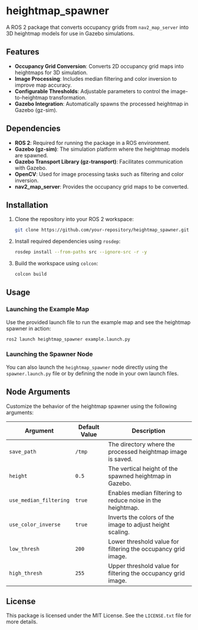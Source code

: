 # heightmap_spawner

A ROS 2 package that converts occupancy grids from `nav2_map_server` into 3D heightmap models for use in Gazebo simulations.

## Features
- **Occupancy Grid Conversion**: Converts 2D occupancy grid maps into heightmaps for 3D simulation.
- **Image Processing**: Includes median filtering and color inversion to improve map accuracy.
- **Configurable Thresholds**: Adjustable parameters to control the image-to-heightmap transformation.
- **Gazebo Integration**: Automatically spawns the processed heightmap in Gazebo (gz-sim).

## Dependencies
- **ROS 2**: Required for running the package in a ROS environment.
- **Gazebo (gz-sim)**: The simulation platform where the heightmap models are spawned.
- **Gazebo Transport Library (gz-transport)**: Facilitates communication with Gazebo.
- **OpenCV**: Used for image processing tasks such as filtering and color inversion.
- **nav2_map_server**: Provides the occupancy grid maps to be converted.

## Installation
1. Clone the repository into your ROS 2 workspace:
   ```bash
   git clone https://github.com/your-repository/heightmap_spawner.git
   ```
2. Install required dependencies using `rosdep`:
   ```bash
   rosdep install --from-paths src --ignore-src -r -y
   ```
3. Build the workspace using `colcon`:
   ```bash
   colcon build
   ```

## Usage
### Launching the Example Map
Use the provided launch file to run the example map and see the heightmap spawner in action:
```bash
ros2 launch heightmap_spawner example.launch.py
```

### Launching the Spawner Node
You can also launch the `heightmap_spawner` node directly using the `spawner.launch.py` file or by defining the node in your own launch files.

## Node Arguments
Customize the behavior of the heightmap spawner using the following arguments:

| Argument              | Default Value | Description                                                   |
|-----------------------|---------------|---------------------------------------------------------------|
| `save_path`           | `/tmp`        | The directory where the processed heightmap image is saved.   |
| `height`              | `0.5`         | The vertical height of the spawned heightmap in Gazebo.       |
| `use_median_filtering` | `true`       | Enables median filtering to reduce noise in the heightmap.    |
| `use_color_inverse`   | `true`        | Inverts the colors of the image to adjust height scaling.     |
| `low_thresh`          | `200`         | Lower threshold value for filtering the occupancy grid image. |
| `high_thresh`         | `255`         | Upper threshold value for filtering the occupancy grid image. |

## License
This package is licensed under the MIT License. See the `LICENSE.txt` file for more details.